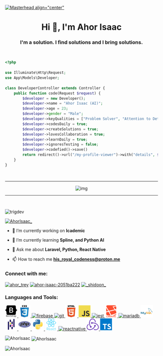 [![Masterhead align="center"](https://i.ibb.co/R0BKP1v/Me.jpg)](https://his-royal-codeness.netlify.app)

<h1 align="center">Hi 👋, I'm Ahor Isaac</h1>
<h3 align="center"> I'm a solution. I find solutions and I bring solutions.</h3>

<br />

```php
<?php 

use Illuminate\Http\Request;
use App\Models\Developer;

class DeveloperController extends Controller {
    public function code(Request $request) {
        $developer = new Developer();
        $developer->name = "Ahor Isaac (AI)";
        $developer->age = 23;
        $developer->gender = "Male";
        $developer->keyQualities = ["Problem Solver", "Attention to Details", "Creativity", "CLI Enthusiast"];
        $developer->codesDaily = true;
        $developer->createSolutions = true;
        $developer->lovesCollaboration = true;
        $developer->learnDaily = true;
        $developer->ignoresTesting = false;
        $developer->codefied()->save()
        return redirect()->url("/my-profile-viewer")->with("details", $developer);
    }
}
```

<br />

---

<div align="center"> 
    <img src="https://i.ibb.co/598n90P/ai-github-fighter.png" alt="img" width="500" height="500" />
</div>

---



<br />

<p align="left"> <img src="https://komarev.com/ghpvc/?username=trigdev&label=Profile%20views&color=0e75b6&style=flat" alt="trigdev" /> </p>

<p align="left"> <a href="https://twitter.com/AhorIsaac_" target="blank"><img src="https://img.shields.io/twitter/follow/AhorIsaac_?logo=twitter&style=for-the-badge" alt="AhorIsaac_" /></a> </p>

- 🔭 I’m currently working on **Icademic**

- 🌱 I’m currently learning **Spline, and Python AI**

- 💬 Ask me about **Laravel, Python, React Native**

- 📫 How to reach me **his_royal_codeness@proton.me**

<h3 align="left">Connect with me:</h3>
<p align="left">
<a href="https://twitter.com/AhorIsaac_" target="blank"><img align="center" src="https://raw.githubusercontent.com/rahuldkjain/github-profile-readme-generator/master/src/images/icons/Social/twitter.svg" alt="ahor_trey" height="30" width="40" /></a>
<a href="https://linkedin.com/in/ahor-isaac" target="blank"><img align="center" src="https://raw.githubusercontent.com/rahuldkjain/github-profile-readme-generator/master/src/images/icons/Social/linked-in-alt.svg" alt="ahor-isaac-2051ba222" height="30" width="40" /></a>
<a href="https://instagram.com/ahorisaac_" target="blank"><img align="center" src="https://raw.githubusercontent.com/rahuldkjain/github-profile-readme-generator/master/src/images/icons/Social/instagram.svg" alt="_shidoon_" height="30" width="40" /></a>
</p>

<h3 align="left">Languages and Tools:</h3>
<p align="left"> <a href="https://getbootstrap.com" target="_blank" rel="noreferrer"> <img src="https://raw.githubusercontent.com/devicons/devicon/master/icons/bootstrap/bootstrap-plain-wordmark.svg" alt="bootstrap" width="40" height="40"/> </a> <a href="https://www.w3schools.com/css/" target="_blank" rel="noreferrer"> <img src="https://raw.githubusercontent.com/devicons/devicon/master/icons/css3/css3-original-wordmark.svg" alt="css3" width="40" height="40"/> </a> <a href="https://firebase.google.com/" target="_blank" rel="noreferrer"> <img src="https://www.vectorlogo.zone/logos/firebase/firebase-icon.svg" alt="firebase" width="40" height="40"/> </a> <a href="https://git-scm.com/" target="_blank" rel="noreferrer"> <img src="https://www.vectorlogo.zone/logos/git-scm/git-scm-icon.svg" alt="git" width="40" height="40"/> </a> <a href="https://www.w3.org/html/" target="_blank" rel="noreferrer"> <img src="https://raw.githubusercontent.com/devicons/devicon/master/icons/html5/html5-original-wordmark.svg" alt="html5" width="40" height="40"/> </a> <a href="https://developer.mozilla.org/en-US/docs/Web/JavaScript" target="_blank" rel="noreferrer"> <img src="https://raw.githubusercontent.com/devicons/devicon/master/icons/javascript/javascript-original.svg" alt="javascript" width="40" height="40"/> </a> <a href="https://jestjs.io" target="_blank" rel="noreferrer"> <img src="https://www.vectorlogo.zone/logos/jestjsio/jestjsio-icon.svg" alt="jest" width="40" height="40"/> </a> <a href="https://laravel.com/" target="_blank" rel="noreferrer"> <img src="https://raw.githubusercontent.com/devicons/devicon/master/icons/laravel/laravel-plain-wordmark.svg" alt="laravel" width="40" height="40"/> </a> <a href="https://mariadb.org/" target="_blank" rel="noreferrer"> <img src="https://www.vectorlogo.zone/logos/mariadb/mariadb-icon.svg" alt="mariadb" width="40" height="40"/> </a> <a href="https://www.mysql.com/" target="_blank" rel="noreferrer"> <img src="https://raw.githubusercontent.com/devicons/devicon/master/icons/mysql/mysql-original-wordmark.svg" alt="mysql" width="40" height="40"/> </a> <a href="https://pandas.pydata.org/" target="_blank" rel="noreferrer"> <img src="https://raw.githubusercontent.com/devicons/devicon/2ae2a900d2f041da66e950e4d48052658d850630/icons/pandas/pandas-original.svg" alt="pandas" width="40" height="40"/> </a> <a href="https://www.php.net" target="_blank" rel="noreferrer"> <img src="https://raw.githubusercontent.com/devicons/devicon/master/icons/php/php-original.svg" alt="php" width="40" height="40"/> </a> <a href="https://www.python.org" target="_blank" rel="noreferrer"> <img src="https://raw.githubusercontent.com/devicons/devicon/master/icons/python/python-original.svg" alt="python" width="40" height="40"/> </a> <a href="https://reactjs.org/" target="_blank" rel="noreferrer"> <img src="https://raw.githubusercontent.com/devicons/devicon/master/icons/react/react-original-wordmark.svg" alt="react" width="40" height="40"/> </a> <a href="https://reactnative.dev/" target="_blank" rel="noreferrer"> <img src="https://reactnative.dev/img/header_logo.svg" alt="reactnative" width="40" height="40"/> </a> <a href="https://redux.js.org" target="_blank" rel="noreferrer"> <img src="https://raw.githubusercontent.com/devicons/devicon/master/icons/redux/redux-original.svg" alt="redux" width="40" height="40"/> </a> <a href="https://www.typescriptlang.org/" target="_blank" rel="noreferrer"> <img src="https://raw.githubusercontent.com/devicons/devicon/master/icons/typescript/typescript-original.svg" alt="typescript" width="40" height="40"/> </a> </p>

<p><img align="left" src="https://github-readme-stats.vercel.app/api/top-langs?username=AhorIsaac&show_icons=true&locale=en&layout=compact" alt="AhorIsaac" /></p>

<p>&nbsp;<img align="center" src="https://github-readme-stats.vercel.app/api?username=AhorIsaac&show_icons=true&locale=en" alt="AhorIsaac" /></p>

<p><img align="center" src="https://github-readme-streak-stats.herokuapp.com/?user=AhorIsaac&" alt="AhorIsaac" /></p>
